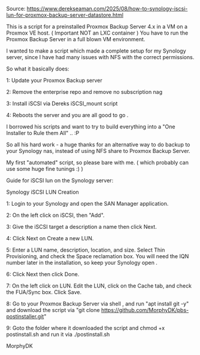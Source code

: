 Source: https://www.derekseaman.com/2025/08/how-to-synology-iscsi-lun-for-proxmox-backup-server-datastore.html

This is a script for a preinstalled Proxmox Backup Server 4.x in a VM on a Proxmox VE host. ( Important NOT an LXC container )
You have to run the Proxmox Backup Server in a full blown VM environment.

I wanted to make a script which made a complete setup for my Synology server, since I have had many issues with NFS with the correct permissions. 

So what it basically does: 

1: Update your Proxmox Backup server

2: Remove the enterprise repo and remove no subscription nag

3: Install iSCSI via Dereks iSCSI_mount script

4: Reboots the server and you are all good to go .

I borrowed his scripts and want to try to build everything into a "One Installer to Rule them All" .. :P 

So all his hard work - a huge thanks for an alternative way to do backup to your Synology nas, instead of using NFS share to Proxmox Backup Server.

My first "automated" script, so please bare with me. ( which probably can use some huge fine tunings :) )

Guide for iSCSI lun on the Synology server: 

Synology iSCSI LUN Creation

1: Login to your Synology and open the SAN Manager application.

2: On the left click on iSCSI, then "Add".

3: Give the iSCSI target a description a name then click Next. 

4: Click Next on Create a new LUN.

5: Enter a LUN name, description, location, and size. Select Thin Provisioning, and check the Space reclamation box. You will need the IQN number later in the installation, so keep your Synology open .

6: Click Next then click Done.

7: On the left click on LUN. Edit the LUN, click on the Cache tab, and check the FUA/Sync box. Click Save.

8: Go to your Proxmox Backup Server via shell , and run "apt install git -y" and download the script via "git clone https://github.com/MorphyDK/pbs-postinstaller.git"

9: Goto the folder where it downloaded the script and chmod +x postinstall.sh and run it via ./postinstall.sh 

MorphyDK

